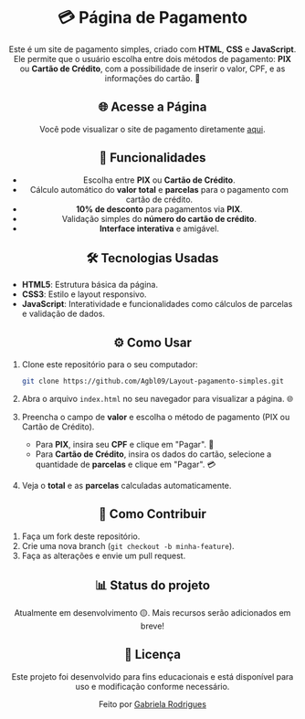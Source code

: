 <div align="center">
<h1>💳 Página de Pagamento</h1>

Este é um site de pagamento simples, criado com **HTML**, **CSS** e **JavaScript**. Ele permite que o usuário escolha entre dois métodos de pagamento: **PIX** ou **Cartão de Crédito**, com a possibilidade de inserir o valor, CPF, e as informações do cartão. 🛒
</div>

<div align="center">
<h2>🌐 Acesse a Página</h2>

Você pode visualizar o site de pagamento diretamente [aqui](https://Agbl09.github.io/Layout-pagamento-simples).
</div>

<div align="center">
<h2>🚀 Funcionalidades</h2>

- Escolha entre **PIX** ou **Cartão de Crédito**.
- Cálculo automático do **valor total** e **parcelas** para o pagamento com cartão de crédito.
- **10% de desconto** para pagamentos via **PIX**.
- Validação simples do **número do cartão de crédito**.
- **Interface interativa** e amigável.
</div>

<div align="center"> 
<h2>🛠️ Tecnologias Usadas</h2>
</div>

- **HTML5**: Estrutura básica da página.
- **CSS3**: Estilo e layout responsivo.
- **JavaScript**: Interatividade e funcionalidades como cálculos de parcelas e validação de dados.

<div align="center">
<h2>⚙️ Como Usar</h2>
</div>

1. Clone este repositório para o seu computador:

    ```bash
    git clone https://github.com/Agbl09/Layout-pagamento-simples.git
    ```

2. Abra o arquivo `index.html` no seu navegador para visualizar a página. 🌐

3. Preencha o campo de **valor** e escolha o método de pagamento (PIX ou Cartão de Crédito).
   
   - Para **PIX**, insira seu **CPF** e clique em "Pagar". 📲
   - Para **Cartão de Crédito**, insira os dados do cartão, selecione a quantidade de **parcelas** e clique em "Pagar". 💳

4. Veja o **total** e as **parcelas** calculadas automaticamente.

<div align="center">
<h2>🤝 Como Contribuir</h2>
</div>

1. Faça um fork deste repositório.
2. Crie uma nova branch (`git checkout -b minha-feature`).
3. Faça as alterações e envie um pull request.

<div align="center">
<h2>📊 Status do projeto</h2>

Atualmente em desenvolvimento 🟡. Mais recursos serão adicionados em breve!
</div>

<div align="center">
<h2>📜 Licença</h2>

Este projeto foi desenvolvido para fins educacionais e está disponível para uso e modificação conforme necessário.

Feito por [Gabriela Rodrigues](https://github.com/Agbl09)

</div>
